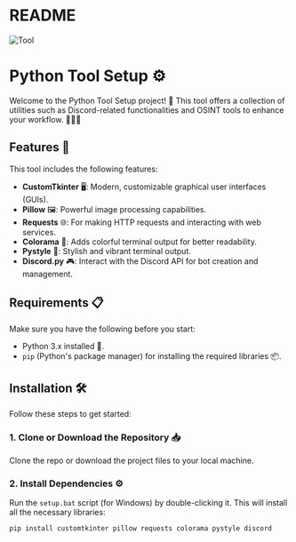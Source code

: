 # README 
![Tool](https://github.com/user-attachments/assets/e554af68-3f73-45a3-a780-33dc3577cd0d)

# Python Tool Setup ⚙️

Welcome to the Python Tool Setup project! 🚀 This tool offers a collection of utilities such as Discord-related functionalities and OSINT tools to enhance your workflow. 🧑‍💻✨

## Features 🌟

This tool includes the following features:

- **CustomTkinter** 🖥️: Modern, customizable graphical user interfaces (GUIs).
- **Pillow** 🖼️: Powerful image processing capabilities.
- **Requests** 🌐: For making HTTP requests and interacting with web services.
- **Colorama** 🎨: Adds colorful terminal output for better readability.
- **Pystyle** 💫: Stylish and vibrant terminal output.
- **Discord.py** 🎮: Interact with the Discord API for bot creation and management.

## Requirements 📋

Make sure you have the following before you start:

- Python 3.x installed 🐍.
- `pip` (Python's package manager) for installing the required libraries 📦.

## Installation 🛠️

Follow these steps to get started:

### 1. Clone or Download the Repository 📥

Clone the repo or download the project files to your local machine.

### 2. Install Dependencies ⚙️

Run the `setup.bat` script (for Windows) by double-clicking it. This will install all the necessary libraries:

```batch
pip install customtkinter pillow requests colorama pystyle discord
